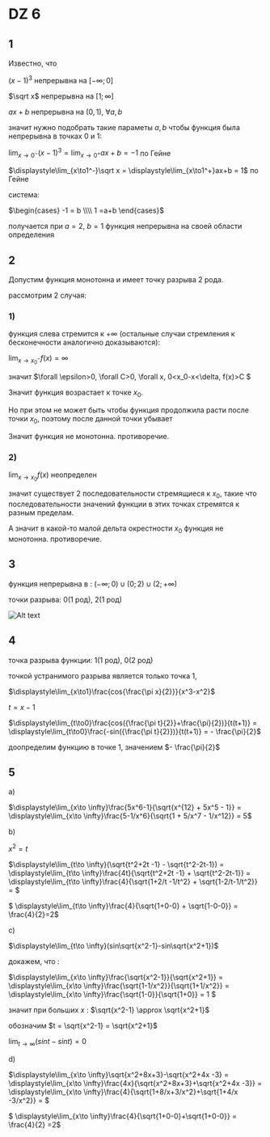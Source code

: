 <script type="text/javascript"
  src="https://cdnjs.cloudflare.com/ajax/libs/mathjax/2.7.0/MathJax.js?config=TeX-AMS_CHTML">
</script>
<script type="text/x-mathjax-config">
  MathJax.Hub.Config({
    tex2jax: {
      inlineMath: [['$','$'], ['\\(','\\)']],
      processEscapes: true},
      jax: ["input/TeX","input/MathML","input/AsciiMath","output/CommonHTML"],
      extensions: ["tex2jax.js","mml2jax.js","asciimath2jax.js","MathMenu.js","MathZoom.js","AssistiveMML.js", "[Contrib]/a11y/accessibility-menu.js"],
      TeX: {
      extensions: ["AMSmath.js","AMSsymbols.js","noErrors.js","noUndefined.js"],
      equationNumbers: {
      autoNumber: "AMS"
      }
    }
  });
</script>


# DZ 6

## 1

Известно, что

$(x-1)^3$ непрерывна на $[-\infty;0]$

$\sqrt x$ непрерывна на $[1;\infty]$

$ax+b$ непрерывна на $(0,1)$,  $\forall a,b$

значит нужно подобрать такие параметы $a,b$ чтобы функция была непрерывна в точках 0 и 1:

$\displaystyle\lim_{x\to0^-}(x-1)^3=\displaystyle\lim_{x\to0^+}ax+b = -1$ по Гейне

$\displaystyle\lim_{x\to1^-}\sqrt x = \displaystyle\lim_{x\to1^+}ax+b = 1$ по Гейне

система:

$\begin{cases}
-1 = b \\\\
1 =a+b
\end{cases}$

получается при $a=2$, $b=1$ функция непрерывна на своей области определения

## 2

Допустим функция монотонна и имеет точку разрыва 2 рода.

рассмотрим 2 случая:

### 1)

функция слева стремится к $+\infty$ (остальные случаи стремления к бесконечности аналогично доказываются):

$\displaystyle\lim_{x\to x_0^-}f(x)= \infty$

значит $\forall \epsilon>0, \forall C>0, \forall x, 0<x_0-x<\delta, f(x)>C $

Значит функция возрастает к точке $x_0$.

Но при этом не может быть чтобы функция продолжила расти после точки $x_0$, поэтому после данной точки убывает

Значит функция не монотонна. противоречие.

### 2)

$\displaystyle\lim_{x\to x_0}f(x)$ неопределен

значит cуществует 2 последовательности стремящиеся к $x_0$, такие что последовательности значений функции в этих точках стремятся к разным пределам.

А значит в какой-то малой дельта окрестности $x_0$ функция не монотонна. противоречие.

## 3

функция непрерывна в : $(-\infty;0)\cup(0;2)\cup(2;+\infty)$

точки разрыва: 0(1 род), 2(1 род)

![Alt text](image.png)

## 4

точка разрыва функции: 1(1 род), 0(2 род)

точкой устранимого разрыва является только точка 1, 

$\displaystyle\lim_{x\to1}\frac{cos{\frac{\pi x}{2}}}{x^3-x^2}$

$t=x-1$

$\displaystyle\lim_{t\to0}\frac{cos({\frac{\pi t}{2}}+\frac{\pi}{2})}{t(t+1)} =
\displaystyle\lim_{t\to0}\frac{-sin({\frac{\pi t}{2}})}{t(t+1)} = - \frac{\pi}{2}$

доопределим функцию в точке 1, значением $- \frac{\pi}{2}$

## 5

a)

$\displaystyle\lim_{x\to \infty}\frac{5x^6-1}{\sqrt{x^{12} + 5x^5 - 1}} = 
\displaystyle\lim_{x\to \infty}\frac{5-1/x^6}{\sqrt{1 + 5/x^7 - 1/x^12}} = 5$

b)

$x^2=t$

$\displaystyle\lim_{t\to \infty}(\sqrt{t^2+2t -1} - \sqrt{t^2-2t-1}) = 
\displaystyle\lim_{t\to \infty}\frac{4t}{\sqrt{t^2+2t -1} + \sqrt{t^2-2t-1}} = 
\displaystyle\lim_{t\to \infty}\frac{4}{\sqrt{1+2/t -1/t^2} + \sqrt{1-2/t-1/t^2}} = $

$
\displaystyle\lim_{t\to \infty}\frac{4}{\sqrt{1+0-0} + \sqrt{1-0-0}} = \frac{4}{2}=2$


c)

$\displaystyle\lim_{t\to \infty}(sin\sqrt{x^2-1}-sin\sqrt{x^2+1})$

докажем, что : 

$\displaystyle\lim_{x\to \infty}\frac{\sqrt{x^2-1}}{\sqrt{x^2+1}} = 
\displaystyle\lim_{x\to \infty}\frac{\sqrt{1-1/x^2}}{\sqrt{1+1/x^2}} = 
\displaystyle\lim_{x\to \infty}\frac{\sqrt{1-0}}{\sqrt{1+0}} = 1
$

значит при больших $x$ : $\sqrt{x^2-1} 	\approx \sqrt{x^2+1}$

обозначим $t = \sqrt{x^2-1} = \sqrt{x^2+1}$

$\displaystyle\lim_{t\to \infty}(sint-sint)=0$

d)

$\displaystyle\lim_{x\to \infty}\sqrt{x^2+8x+3}-\sqrt{x^2+4x -3} = 
\displaystyle\lim_{x\to \infty}\frac{4x}{\sqrt{x^2+8x+3}+\sqrt{x^2+4x -3}} = 
\displaystyle\lim_{x\to \infty}\frac{4}{\sqrt{1+8/x+3/x^2}+\sqrt{1+4/x -3/x^2}} = $

$
\displaystyle\lim_{x\to \infty}\frac{4}{\sqrt{1+0-0}+\sqrt{1+0-0}} = \frac{4}{2} =2$
